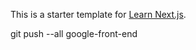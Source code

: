 This is a starter template for [Learn Next.js](https://nextjs.org/learn).
<!-- git remote add google-front-end ssh://team.davincifai@gmail.com@source.developers.google.com:2022/p/southern-list-296819/r/nextjs-frontend-test -->

git push --all google-front-end
